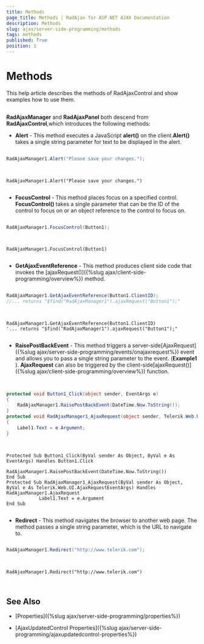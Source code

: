 ```yaml
---
title: Methods
page_title: Methods | RadAjax for ASP.NET AJAX Documentation
description: Methods
slug: ajax/server-side-programming/methods
tags: methods
published: True
position: 1
---
```


# Methods



This help article describes the methods of RadAjaxControl and show examples how to use them.

## 

**RadAjaxManager** and **RadAjaxPanel** both descend from **RadAjaxControl**,which introduces the following methods:

* **Alert** - This method executes a JavaScript **alert()** on the client.**Alert()** takes a single string parameter for text to be displayed in the alert.



````C#
	
RadAjaxManager1.Alert("Please save your changes.");
	
````
````VB
	
RadAjaxManager1.Alert("Please save your changes.")
	
````


* **FocusControl** - This method places focus on a specified control. **FocusControl()** takes a single parameter that can be the ID of the control to focus on or an object reference to the control to focus on.



````C#
	
RadAjaxManager1.FocusControl(Button1);
	
````
````VB
	
RadAjaxManager1.FocusControl(Button1)
	
````


* **GetAjaxEventReference** - This method produces client side code that invokes the [ajaxRequest()]({%slug ajax/client-side-programming/overview%}) method.



````C#
	
RadAjaxManager1.GetAjaxEventReference(Button1.ClientID);
//... returns "$find("RadAjaxManager1").ajaxRequest("Button1");"
	
````
````VB
	
RadAjaxManager1.GetAjaxEventReference(Button1.ClientID)
'... returns "$find("RadAjaxManager1").ajaxRequest("Button1");"
	
````


* **RaisePostBackEvent** - This method triggers a server-side[AjaxRequest]({%slug ajax/server-side-programming/events/onajaxrequest%}) event and allows you to pass a single string parameter to the event. (**Example1** ). **AjaxRequest** can also be triggered by the client-side[ajaxRequest()]({%slug ajax/client-side-programming/overview%}) function.



````C#
	     
	
protected void Button1_Click(object sender, EventArgs e)
{    
	RadAjaxManager1.RaisePostBackEvent(DateTime.Now.ToString());
}
protected void RadAjaxManager1_AjaxRequest(object sender, Telerik.Web.UI.AjaxRequestEventArgs e)
{    
	Label1.Text = e.Argument;
}
				
````
````VB
	
Protected Sub Button1_Click(ByVal sender As Object, ByVal e As EventArgs) Handles Button1.Click
	        RadAjaxManager1.RaisePostBackEvent(DateTime.Now.ToString())
End Sub
Protected Sub RadAjaxManager1_AjaxRequest(ByVal sender As Object, ByVal e As Telerik.Web.UI.AjaxRequestEventArgs) Handles RadAjaxManager1.AjaxRequest
	        Label1.Text = e.Argument
End Sub
	
````


* **Redirect** - This method navigates the browser to another web page. The method passes a single string parameter, which is the URL to navigate to.



````C#
	
RadAjaxManager1.Redirect("http://www.telerik.com");
	
````
````VB.NET
	
RadAjaxManager1.Redirect("http://www.telerik.com")
	
	
````


## See Also

 * [Properties]({%slug ajax/server-side-programming/properties%})

 * [AjaxUpdatedControl Properties]({%slug ajax/server-side-programming/ajaxupdatedcontrol-properties%})

